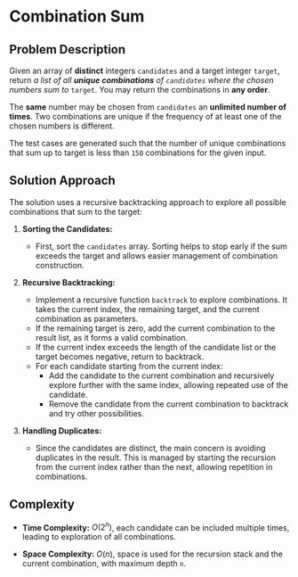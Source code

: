 # Combination Sum

## Problem Description

Given an array of **distinct** integers `candidates` and a target integer `target`, return *a list of all **unique combinations** of `candidates` where the chosen numbers sum to* `target`. You may return the combinations in **any order**.

The **same** number may be chosen from `candidates` an **unlimited number of times**. Two combinations are unique if the frequency of at least one of the chosen numbers is different.

The test cases are generated such that the number of unique combinations that sum up to target is less than `150` combinations for the given input.

## Solution Approach

The solution uses a recursive backtracking approach to explore all possible combinations that sum to the target:

1. **Sorting the Candidates:**
   - First, sort the `candidates` array. Sorting helps to stop early if the sum exceeds the target and allows easier management of combination construction.

2. **Recursive Backtracking:**
   - Implement a recursive function `backtrack` to explore combinations. It takes the current index, the remaining target, and the current combination as parameters.
   - If the remaining target is zero, add the current combination to the result list, as it forms a valid combination.
   - If the current index exceeds the length of the candidate list or the target becomes negative, return to backtrack.
   - For each candidate starting from the current index:
     - Add the candidate to the current combination and recursively explore further with the same index, allowing repeated use of the candidate.
     - Remove the candidate from the current combination to backtrack and try other possibilities.

3. **Handling Duplicates:**
   - Since the candidates are distinct, the main concern is avoiding duplicates in the result. This is managed by starting the recursion from the current index rather than the next, allowing repetition in combinations.

## Complexity

- **Time Complexity:** $O(2^n)$, each candidate can be included multiple times, leading to exploration of all combinations.

- **Space Complexity:** $O(n)$, space is used for the recursion stack and the current combination, with maximum depth `n`.
